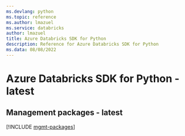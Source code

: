 ```yaml
---
ms.devlang: python
ms.topic: reference
ms.author: lmazuel
ms.service: databricks
author: lmazuel
title: Azure Databricks SDK for Python
description: Reference for Azure Databricks SDK for Python
ms.data: 08/08/2022
---
```

# Azure Databricks SDK for Python - latest

## Management packages - latest
[!INCLUDE [mgmt-packages](databricks-mgmt-index.md)]